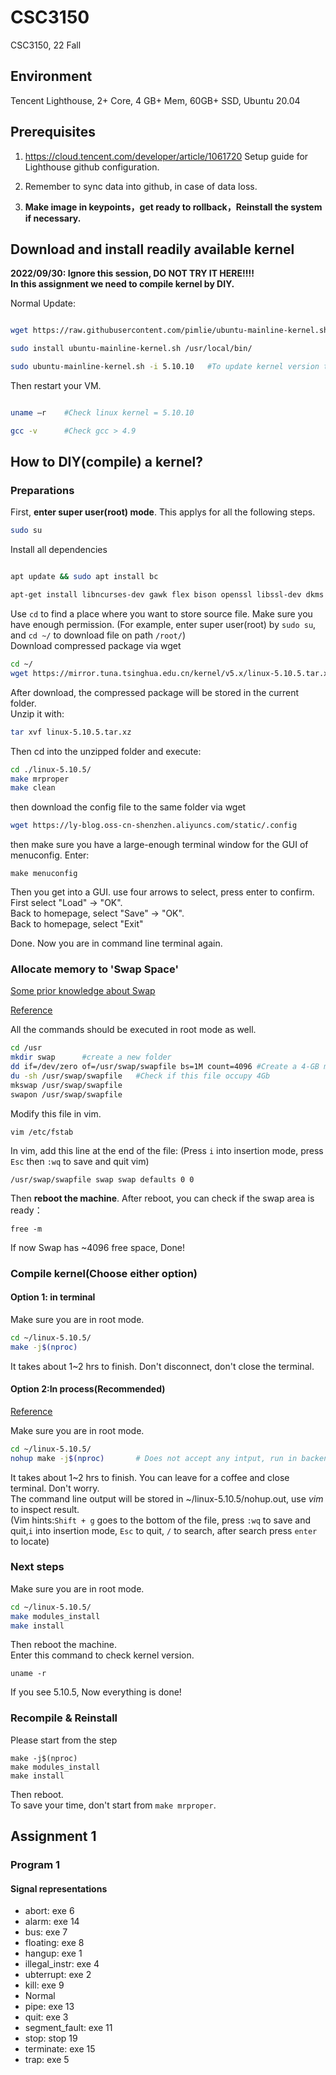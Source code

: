 # CSC3150

CSC3150, 22 Fall

## Environment

Tencent Lighthouse, 2+ Core, 4 GB+ Mem, 60GB+ SSD, Ubuntu 20.04

## Prerequisites

1. https://cloud.tencent.com/developer/article/1061720 Setup guide for Lighthouse github configuration.

2. Remember to sync data into github, in case of data loss.

3. **Make image in keypoints，get ready to rollback，Reinstall the system if necessary.**

## Download and install readily available kernel 

**2022/09/30: Ignore this session, DO NOT TRY IT HERE!!!!**  
**In this assignment we need to compile kernel by DIY.**  

Normal Update:

```bash

wget https://raw.githubusercontent.com/pimlie/ubuntu-mainline-kernel.sh/master/ubuntu-mainline-kernel.sh

sudo install ubuntu-mainline-kernel.sh /usr/local/bin/

sudo ubuntu-mainline-kernel.sh -i 5.10.10   #To update kernel version to 5.10.10

```

Then restart your VM.

```bash

uname –r    #Check linux kernel = 5.10.10

gcc -v      #Check gcc > 4.9

```

## How to DIY(compile) a kernel?

### Preparations

First, **enter super user(root) mode**. This applys for all the following steps.  

```bash
sudo su
```

Install all dependencies
```bash

apt update && sudo apt install bc

apt-get install libncurses-dev gawk flex bison openssl libssl-dev dkms libelf-dev libudev-dev libpci-dev libiberty-dev autoconf llvm dwarves
```
Use `cd` to find a place where you want to store source file. Make sure you have enough permission. (For example, enter super user(root) by `sudo su`, and `cd ~/` to download file on path `/root/`)  
Download compressed package via wget
```bash
cd ~/
wget https://mirror.tuna.tsinghua.edu.cn/kernel/v5.x/linux-5.10.5.tar.xz
```
After download, the compressed package will be stored in the current folder.  
Unzip it with:
```bash
tar xvf linux-5.10.5.tar.xz
```
Then cd into the unzipped folder and execute:
```bash
cd ./linux-5.10.5/
make mrproper
make clean
```
then download the config file to the same folder via wget
```bash
wget https://ly-blog.oss-cn-shenzhen.aliyuncs.com/static/.config
```

then make sure you have a large-enough terminal window for the GUI of menuconfig. Enter:
```
make menuconfig
```
Then you get into a GUI. use four arrows to select, press enter to confirm.  
First select "Load" -> "OK".  
Back to homepage, select "Save" -> "OK".  
Back to homepage, select "Exit"  

Done. Now you are in command line terminal again.  

### Allocate memory to 'Swap Space'
[Some prior knowledge about Swap](https://www.cnblogs.com/ultranms/p/9254160.html)   

[Reference](https://cloud.tencent.com/developer/article/1704157)

All the commands should be executed in root mode as well.  

```bash
cd /usr     
mkdir swap      #create a new folder
dd if=/dev/zero of=/usr/swap/swapfile bs=1M count=4096 #Create a 4-GB memory space in SSD as virtual memory
du -sh /usr/swap/swapfile   #Check if this file occupy 4Gb
mkswap /usr/swap/swapfile
swapon /usr/swap/swapfile
```

Modify this file in vim.  
```
vim /etc/fstab
```

In vim, add this line at the end of the file: (Press `i` into insertion mode, press `Esc` then `:wq` to save and quit vim)  

```
/usr/swap/swapfile swap swap defaults 0 0
```

Then **reboot the machine**.
After reboot, you can check if the swap area is ready： 
```
free -m
```
If now Swap has ~4096 free space, Done!  

### Compile kernel(Choose either option)

#### Option 1: in terminal

Make sure you are in root mode.  

```bash
cd ~/linux-5.10.5/
make -j$(nproc)
```
It takes about 1~2 hrs to finish. Don't disconnect, don't close the terminal.  

#### Option 2:In process(Recommended)
[Reference](https://www.runoob.com/linux/linux-comm-nohup.html)  

Make sure you are in root mode.  

```bash
cd ~/linux-5.10.5/
nohup make -j$(nproc)       # Does not accept any intput, run in backend process, only can be killed by killing pid
```
It takes about 1~2 hrs to finish. You can leave for a coffee and close terminal. Don't worry.  
The command line output will be stored in ~/linux-5.10.5/nohup.out, use *vim* to inspect result.  
(Vim hints:`Shift + g` goes to the bottom of the file, press `:wq` to save and quit,`i` into insertion mode, `Esc` to quit,  `/` to search, after search press `enter` to locate)  

### Next steps

Make sure you are in root mode.  

```bash
cd ~/linux-5.10.5/
make modules_install
make install
```
Then reboot the machine.    
Enter this command to check kernel version.
```
uname -r
```
If you see 5.10.5, Now everything is done! 

### Recompile & Reinstall

Please start from the step 
```
make -j$(nproc)
make modules_install
make install
```
Then reboot.  
To save your time, don't start from `make mrproper`. 


## Assignment 1

### Program 1

#### Signal representations

- abort: exe 6
- alarm: exe 14
- bus: exe 7
- floating: exe 8
- hangup: exe 1
- illegal_instr: exe 4
- ubterrupt: exe 2
- kill: exe 9
- Normal
- pipe: exe 13
- quit: exe 3
- segment_fault: exe 11
- stop: stop 19
- terminate: exe 15
- trap: exe 5


